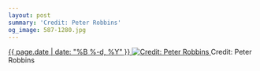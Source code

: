 ```yaml
---
layout: post
summary: 'Credit: Peter Robbins'
og_image: 587-1280.jpg
---
```


<p>
 <time>
  <a href="/587">
   {{ page.date | date: "%B %-d, %Y" }}
  </a>
 </time>
 <a href="/587">
  <img alt="Credit: Peter Robbins" data-taken="12/25/2016" sizes="(min-width: 700px) 50vw, calc(100vw - 2rem)" src="{{ site.assets_url }}/587-640.jpg" srcset="{{ site.assets_url }}/587-320.jpg 320w, {{ site.assets_url }}/587-640.jpg 640w, {{ site.assets_url }}/587-960.jpg 960w, {{ site.assets_url }}/587-1280.jpg 1280w"/>
 </a>
 <span>
  Credit: Peter Robbins
 </span>
</p>
